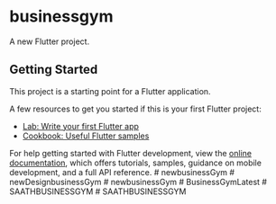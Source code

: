 # businessgym

A new Flutter project.

## Getting Started

This project is a starting point for a Flutter application.

A few resources to get you started if this is your first Flutter project:

- [Lab: Write your first Flutter app](https://docs.flutter.dev/get-started/codelab)
- [Cookbook: Useful Flutter samples](https://docs.flutter.dev/cookbook)

For help getting started with Flutter development, view the
[online documentation](https://docs.flutter.dev/), which offers tutorials,
samples, guidance on mobile development, and a full API reference.
#   n e w b u s i n e s s G y m  
 #   n e w D e s i g n b u s i n e s s G y m  
 #   n e w b u s i n e s s G y m  
 #   B u s i n e s s G y m L a t e s t  
 #   S A A T H B U S I N E S S G Y M  
 #   S A A T H B U S I N E S S G Y M  
 